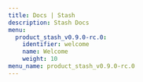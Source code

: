 ```yaml
---
title: Docs | Stash
description: Stash Docs
menu:
  product_stash_v0.9.0-rc.0:
    identifier: welcome
    name: Welcome
    weight: 10
menu_name: product_stash_v0.9.0-rc.0
---
```

